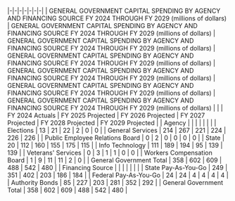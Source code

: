 |-|-|-|-|-|-|-|
| GENERAL GOVERNMENT CAPITAL SPENDING BY AGENCY AND FINANCING SOURCE FY 2024 THROUGH FY 2029 (millions of dollars) | GENERAL GOVERNMENT CAPITAL SPENDING BY AGENCY AND FINANCING SOURCE FY 2024 THROUGH FY 2029 (millions of dollars) | GENERAL GOVERNMENT CAPITAL SPENDING BY AGENCY AND FINANCING SOURCE FY 2024 THROUGH FY 2029 (millions of dollars) | GENERAL GOVERNMENT CAPITAL SPENDING BY AGENCY AND FINANCING SOURCE FY 2024 THROUGH FY 2029 (millions of dollars) | GENERAL GOVERNMENT CAPITAL SPENDING BY AGENCY AND FINANCING SOURCE FY 2024 THROUGH FY 2029 (millions of dollars) | GENERAL GOVERNMENT CAPITAL SPENDING BY AGENCY AND FINANCING SOURCE FY 2024 THROUGH FY 2029 (millions of dollars) | GENERAL GOVERNMENT CAPITAL SPENDING BY AGENCY AND FINANCING SOURCE FY 2024 THROUGH FY 2029 (millions of dollars) |
| | FY 2024  Actuals | FY 2025  Projected | FY 2026  Projected | FY 2027  Projected | FY 2028  Projected | FY 2029  Projected |
| Agency | | | | | | |
| Elections | 13 | 21 | 22 | 2 | 0 | 0 |
| General Services | 214 | 267 | 221 | 224 | 226 | 226 |
| Public Employee Relations Board | 0 | 2 | 0 | 0 | 0 | 0 |
| State | 20 | 112 | 160 | 155 | 175 | 115 |
| Info Technology | 111 | 189 | 194 | 95 | 139 | 139 |
| Veterans' Services | 0 | 3 | 1 | 1 | 0 | 0 |
| Workers Compensation Board | 1 | 9 | 11 | 11 | 2 | 0 |
| General Government Total | 358 | 602 | 609 | 488 | 542 | 480 |
| Financing Source | | | | | | |
| State Pay-As-You-Go | 249 | 351 | 402 | 203 | 186 | 184 |
| Federal Pay-As-You-Go | 24 | 24 | 4 | 4 | 4 | 4 |
| Authority Bonds | 85 | 227 | 203 | 281 | 352 | 292 |
| General Government Total | 358 | 602 | 609 | 488 | 542 | 480 |